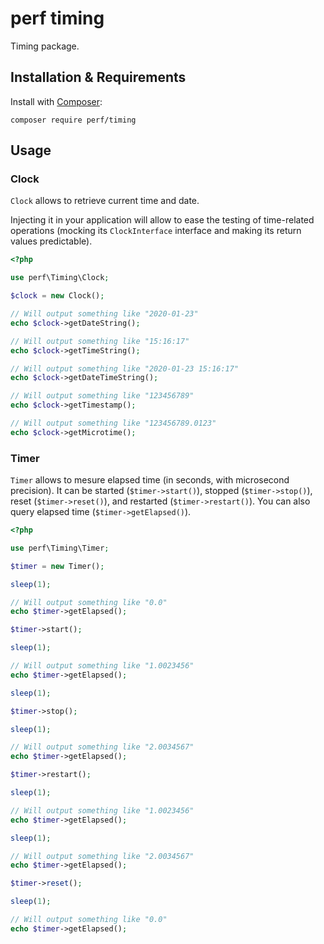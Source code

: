 perf timing
===========

Timing package.

## Installation & Requirements

Install with [Composer](http://getcomposer.org):

```shell script
composer require perf/timing
```

## Usage

### Clock

`Clock` allows to retrieve current time and date.

Injecting it in your application will allow to ease the testing of time-related operations (mocking its `ClockInterface` interface and making its return values predictable).

```php
<?php

use perf\Timing\Clock;

$clock = new Clock();

// Will output something like "2020-01-23"
echo $clock->getDateString();

// Will output something like "15:16:17"
echo $clock->getTimeString();

// Will output something like "2020-01-23 15:16:17"
echo $clock->getDateTimeString();

// Will output something like "123456789"
echo $clock->getTimestamp();

// Will output something like "123456789.0123"
echo $clock->getMicrotime();
```

### Timer

`Timer` allows to mesure elapsed time (in seconds, with microsecond precision).
It can be started (`$timer->start()`), stopped (`$timer->stop()`), reset (`$timer->reset()`), and restarted (`$timer->restart()`). You can also query elapsed time (`$timer->getElapsed()`).

```php
<?php

use perf\Timing\Timer;

$timer = new Timer();

sleep(1);

// Will output something like "0.0"
echo $timer->getElapsed();

$timer->start();

sleep(1);

// Will output something like "1.0023456"
echo $timer->getElapsed();

sleep(1);

$timer->stop();

sleep(1);

// Will output something like "2.0034567"
echo $timer->getElapsed();

$timer->restart();

sleep(1);

// Will output something like "1.0023456"
echo $timer->getElapsed();

sleep(1);

// Will output something like "2.0034567"
echo $timer->getElapsed();

$timer->reset();

sleep(1);

// Will output something like "0.0"
echo $timer->getElapsed();
```
